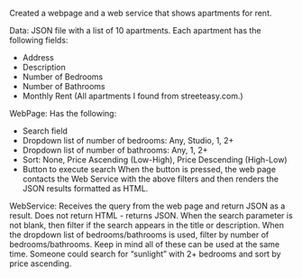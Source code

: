 Created a webpage and a web service that shows apartments for rent.

Data:
JSON file with a list of 10 apartments. Each apartment has the following fields:
- Address
- Description
- Number of Bedrooms
- Number of Bathrooms
- Monthly Rent
(All apartments I found from streeteasy.com.)

WebPage:
Has the following:
- Search field
- Dropdown list of number of bedrooms: Any, Studio, 1, 2+
- Dropdown list of number of bathrooms: Any, 1, 2+
- Sort: None, Price Ascending (Low-High), Price Descending (High-Low)
- Button to execute search
 When the button is pressed, the web page contacts the Web Service with the above filters and then renders the JSON results formatted as HTML.

WebService:
Receives the query from the web page and return JSON as a result. Does not return HTML - returns JSON.
When the search parameter is not blank, then filter if the search appears in the title or description.
When the dropdown list of bedrooms/bathrooms is used, filter by number of bedrooms/bathrooms.
Keep in mind all of these can be used at the same time. Someone could search for “sunlight” with 2+ bedrooms and sort by price ascending.
